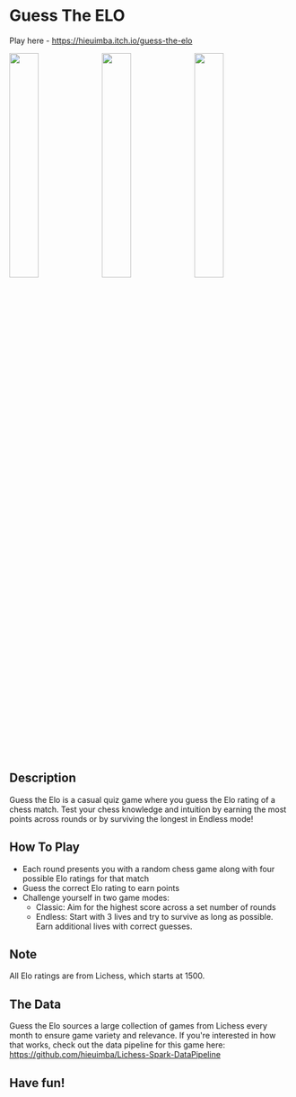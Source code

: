 # Guess The ELO
Play here - https://hieuimba.itch.io/guess-the-elo

<p float="left">
  <img src="https://github.com/user-attachments/assets/1ebf474a-65d4-455a-bf56-f831978bd95b" width="32%" /> 
  <img src="https://github.com/user-attachments/assets/22439375-7ff7-4d54-9587-2025f117a835" width="32%" /> 
  <img src="https://github.com/user-attachments/assets/aaa6f225-e1e7-4b4c-b136-f47646edc3ad" width="32%" />
</p>

## Description
Guess the Elo is a casual quiz game where you guess the Elo rating of a chess match. Test your chess knowledge and intuition by earning the most points across rounds or by surviving the longest in Endless mode!

## How To Play
- Each round presents you with a random chess game along with four possible Elo ratings for that match
- Guess the correct Elo rating to earn points
- Challenge yourself in two game modes:
  - Classic: Aim for the highest score across a set number of rounds
  - Endless: Start with 3 lives and try to survive as long as possible. Earn additional lives with correct guesses.

## Note
All Elo ratings are from Lichess, which starts at 1500.

## The Data
Guess the Elo sources a large collection of games from Lichess every month to ensure game variety and relevance. If you're interested in how that works, check out the data pipeline for this game here: https://github.com/hieuimba/Lichess-Spark-DataPipeline

## Have fun!
